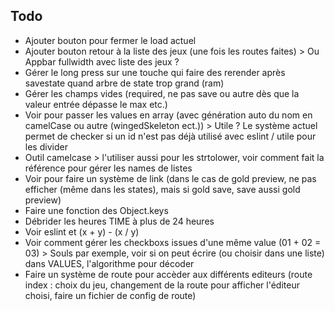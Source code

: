 ## Todo

* Ajouter bouton pour fermer le load actuel
* Ajouter bouton retour à la liste des jeux (une fois les routes faites) > Ou Appbar fullwidth avec liste des jeux ?
* Gérer le long press sur une touche qui faire des rerender après savestate quand arbre de state trop grand (ram)
* Gérer les champs vides (required, ne pas save ou autre dès que la valeur entrée dépasse le max etc.)
* Voir pour passer les values en array (avec génération auto du nom en camelCase ou autre (wingedSkeleton ect.)) > Utile ? Le système actuel permet de checker si un id n'est pas déjà utilisé avec eslint / utile pour les divider
* Outil camelcase > l'utiliser aussi pour les strtolower, voir comment fait la référence pour gérer les names de listes
* Voir pour faire un système de link (dans le cas de gold preview, ne pas efficher (même dans les states), mais si gold save, save aussi gold preview)
* Faire une fonction des Object.keys
* Débrider les heures TIME à plus de 24 heures
* Voir eslint et (x + y) - (x / y)
* Voir comment gérer les checkboxs issues d'une même value (01 + 02 = 03) > Souls par exemple, voir si on peut écrire (ou choisir dans une liste) dans VALUES, l'algorithme pour décoder
* Faire un système de route pour accèder aux différents editeurs (route index : choix du jeu, changement de la route pour afficher l'éditeur choisi, faire un fichier de config de route)
